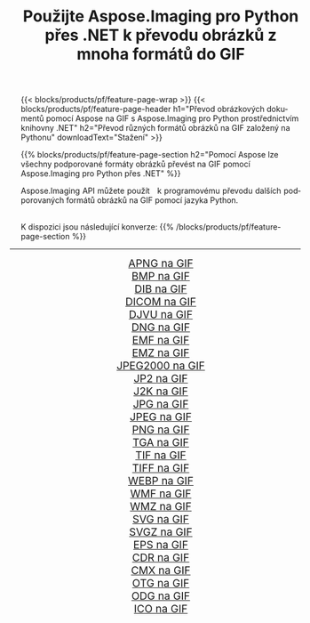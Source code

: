 ﻿---
title: Použijte Aspose.Imaging pro Python přes .NET k převodu obrázků z mnoha formátů do GIF 
weight: 3920
url: /cs/python-net/conversion/to/gif 
lang: cs
langdirlevel: 2
locales: zh-hans,ja,it,ru,de,es,fr,nl,id,lt,pl,pt,vi,tr,ko,zh-hant,ar,hi,th,sv,cs,uk,he
description: Aspose.Imaging pro Python přes knihovnu .NET můžete použít k převodu z různých formátů do GIF
---

{{< blocks/products/pf/feature-page-wrap >}}
{{< blocks/products/pf/feature-page-header h1="Převod obrázkových dokumentů pomocí Aspose na GIF s Aspose.Imaging pro Python prostřednictvím knihovny .NET" h2="Převod různých formátů obrázků na GIF založený na Pythonu" downloadText="Stažení" >}}


{{% blocks/products/pf/feature-page-section  h2="Pomocí Aspose lze všechny podporované formáty obrázků převést na GIF pomocí Aspose.Imaging pro Python přes .NET" %}}
<p align=justify>Aspose.Imaging API můžete použít   k programovému převodu dalších podporovaných formátů obrázků na GIF pomocí jazyka Python.</p>
<br/>
K dispozici jsou následující konverze:
{{% /blocks/products/pf/feature-page-section %}}
<div class="container-fluid productfamilypage bg-gray">
    <div class="convertypes bg-gray agp-content section">
        <div class="container">
		<hr style="margin-left:-20px;"/>
		<div class="row other-converters" style="gap: 10px;font-size: 19px;text-align:center;">
		    <div class='col-md-2 other-converter remove-lp remove-rp'><a href="/imaging/cs/python-net/conversion/apng-to-gif" style="padding:15px;">APNG na GIF</a></div>
<div class='col-md-2 other-converter remove-lp remove-rp'><a href="/imaging/cs/python-net/conversion/bmp-to-gif" style="padding:15px;">BMP na GIF</a></div>
<div class='col-md-2 other-converter remove-lp remove-rp'><a href="/imaging/cs/python-net/conversion/dib-to-gif" style="padding:15px;">DIB na GIF</a></div>
<div class='col-md-2 other-converter remove-lp remove-rp'><a href="/imaging/cs/python-net/conversion/dicom-to-gif" style="padding:15px;">DICOM na GIF</a></div>
<div class='col-md-2 other-converter remove-lp remove-rp'><a href="/imaging/cs/python-net/conversion/djvu-to-gif" style="padding:15px;">DJVU na GIF</a></div>
<div class='col-md-2 other-converter remove-lp remove-rp'><a href="/imaging/cs/python-net/conversion/dng-to-gif" style="padding:15px;">DNG na GIF</a></div>
<div class='col-md-2 other-converter remove-lp remove-rp'><a href="/imaging/cs/python-net/conversion/emf-to-gif" style="padding:15px;">EMF na GIF</a></div>
<div class='col-md-2 other-converter remove-lp remove-rp'><a href="/imaging/cs/python-net/conversion/emz-to-gif" style="padding:15px;">EMZ na GIF</a></div>
<div class='col-md-2 other-converter remove-lp remove-rp'><a href="/imaging/cs/python-net/conversion/jpeg2000-to-gif" style="padding:15px;">JPEG2000 na GIF</a></div>
<div class='col-md-2 other-converter remove-lp remove-rp'><a href="/imaging/cs/python-net/conversion/jp2-to-gif" style="padding:15px;">JP2 na GIF</a></div>
<div class='col-md-2 other-converter remove-lp remove-rp'><a href="/imaging/cs/python-net/conversion/j2k-to-gif" style="padding:15px;">J2K na GIF</a></div>
<div class='col-md-2 other-converter remove-lp remove-rp'><a href="/imaging/cs/python-net/conversion/jpg-to-gif" style="padding:15px;">JPG na GIF</a></div>
<div class='col-md-2 other-converter remove-lp remove-rp'><a href="/imaging/cs/python-net/conversion/jpeg-to-gif" style="padding:15px;">JPEG na GIF</a></div>
<div class='col-md-2 other-converter remove-lp remove-rp'><a href="/imaging/cs/python-net/conversion/png-to-gif" style="padding:15px;">PNG na GIF</a></div>
<div class='col-md-2 other-converter remove-lp remove-rp'><a href="/imaging/cs/python-net/conversion/tga-to-gif" style="padding:15px;">TGA na GIF</a></div>
<div class='col-md-2 other-converter remove-lp remove-rp'><a href="/imaging/cs/python-net/conversion/tif-to-gif" style="padding:15px;">TIF na GIF</a></div>
<div class='col-md-2 other-converter remove-lp remove-rp'><a href="/imaging/cs/python-net/conversion/tiff-to-gif" style="padding:15px;">TIFF na GIF</a></div>
<div class='col-md-2 other-converter remove-lp remove-rp'><a href="/imaging/cs/python-net/conversion/webp-to-gif" style="padding:15px;">WEBP na GIF</a></div>
<div class='col-md-2 other-converter remove-lp remove-rp'><a href="/imaging/cs/python-net/conversion/wmf-to-gif" style="padding:15px;">WMF na GIF</a></div>
<div class='col-md-2 other-converter remove-lp remove-rp'><a href="/imaging/cs/python-net/conversion/wmz-to-gif" style="padding:15px;">WMZ na GIF</a></div>
<div class='col-md-2 other-converter remove-lp remove-rp'><a href="/imaging/cs/python-net/conversion/svg-to-gif" style="padding:15px;">SVG na GIF</a></div>
<div class='col-md-2 other-converter remove-lp remove-rp'><a href="/imaging/cs/python-net/conversion/svgz-to-gif" style="padding:15px;">SVGZ na GIF</a></div>
<div class='col-md-2 other-converter remove-lp remove-rp'><a href="/imaging/cs/python-net/conversion/eps-to-gif" style="padding:15px;">EPS na GIF</a></div>
<div class='col-md-2 other-converter remove-lp remove-rp'><a href="/imaging/cs/python-net/conversion/cdr-to-gif" style="padding:15px;">CDR na GIF</a></div>
<div class='col-md-2 other-converter remove-lp remove-rp'><a href="/imaging/cs/python-net/conversion/cmx-to-gif" style="padding:15px;">CMX na GIF</a></div>
<div class='col-md-2 other-converter remove-lp remove-rp'><a href="/imaging/cs/python-net/conversion/otg-to-gif" style="padding:15px;">OTG na GIF</a></div>
<div class='col-md-2 other-converter remove-lp remove-rp'><a href="/imaging/cs/python-net/conversion/odg-to-gif" style="padding:15px;">ODG na GIF</a></div>
<div class='col-md-2 other-converter remove-lp remove-rp'><a href="/imaging/cs/python-net/conversion/ico-to-gif" style="padding:15px;">ICO na GIF</a></div>
                </div>
        </div>
    </div>
</div>
<br/>


